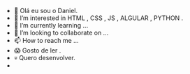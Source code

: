 - 👋 Olá eu sou o Daniel.
- 👀 I’m interested in HTML , CSS , JS , ALGULAR , PYTHON .
- 🌱 I’m currently learning ...
- 💞️ I’m looking to collaborate on ...
- 📫 How to reach me ...
- 😱 Gosto de ler .
- 💀 Quero desenvolver.
- 

<!---
danizelrocha/danizelrocha is a ✨ special ✨ repository because its `README.md` (this file) appears on your GitHub profile.
You can click the Preview link to take a look at your changes.
--->

